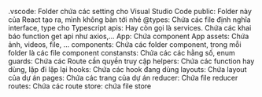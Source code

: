 .vscode: Folder chứa các setting cho Visual Studio Code
public: Folder này của React tạo ra, mình không bàn tới nhé
@types: Chứa các file định nghĩa interface, type cho Typescript
apis: Hay còn gọi là services. Chứa các khai báo function get api như axios,…
App: Chứa component App
assets: Chứa ảnh, videos, file, …
components: Chứa các folder component, trong mỗi folder là các file component
constansts: Chứa các các hằng số, enum
guards: Chứa các Route cần quyền truy cập
helpers: Chứa các function hay dùng, lặp đi lặp lại
hooks: Chứa các hook đang dùng
layouts: Chứa layout của dự án
pages: Chứa các trang của dự án
reducer: Chứa file reducer
routes: Chứa các route
store: chứa file store